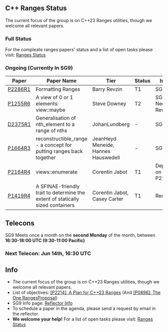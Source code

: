 

## C++ Ranges Status

The current focus of the group is on C++23 Ranges utilities, though we welcome all relevant papers.

### Full Status
For the compleate ranges papers' status and a list of open tasks please visit: 
<a href="https://docs.google.com/spreadsheets/d/15QsTFlFN8019ZCkjaKKxHCIKSosI3El4ETgarD0Y7_E/edit?usp=sharing">Ranges Status</a>


### Ongoing (Currently In SG9)

| Paper | Paper Name | Tier | Status| Issue |
| -     |-           | -    |-      |-      |
| <a href="http://wg21.link/P2286r1">P2286R1</a>| Formatting Ranges | Barry Revzin | T1 | SG9 |<a href="http://wg21.link/P2286/github">github</a> |
| <a href="http://wg21.link/p1255r6">P1255R6</a>| A view of 0 or 1 elements: view::maybe | Steve Downey | T2 | SG9 Needs Revision |<a href="http://wg21.link/P1255/github">github</a> |
| <a href="https://isocpp.org/files/papers/D2375R1.pdf">D2375R1</a>| Generalisation of nth_element to a range of nths | JohanLundberg | - | SG9 |<a href="http://wg21.link/P2286/github">github</a> |
| <a href="http://wg21.link/P1664r3">P1664R3</a>| reconstructible_range - a concept for putting ranges back together | JeanHeyd Meneide, Hannes Hauswedell | - | SG9 |<a href="http://wg21.link/P1664/github">github</a> |
| <a href="http://wg21.link/P2164r4">P2164R4</a>| views::enumerate | Corentin Jabot | T1 | Depend on P2165 |<a href="http://wg21.link/P2164/github">github</a> |
| <a href="http://wg21.link/P1419r4">P1419R4</a>| A SFINAE-friendly trait to determine the extent of statically sized containers | Corentin Jabot, Casey Carter | T1 | Redesign |<a href="http://wg21.link/P2164/github">github</a> |

## Telecons

SG9 Meets once a month on the **second Monday** of the month, between **16:30-18:00 UTC (9:30-11:00 Pacific)**

### Next Telecon: Jun 14th, 16:30 UTC

## Info

* The current focus of the group is on C++23 Ranges utilities, though we welcome all relevant papers.
* List of objectives:  <a href="http://wg21.link/P2214">[P2214]: A Plan for C++23 Ranges</a> (And <a href="http://wg21.link/P0896">[P0896]: The One RangesProposal</a>)
* SG9 Info page:  <a href="https://lists.isocpp.org/mailman/listinfo.cgi/sg9">Reflector Info</a>
* To schedule a paper in the agenda, please send a request by email in the reflector.
* **We welcome your help!** For a list of open tasks please visit: <a href="https://docs.google.com/spreadsheets/d/15QsTFlFN8019ZCkjaKKxHCIKSosI3El4ETgarD0Y7_E/edit?usp=sharing">Ranges Status</a>

